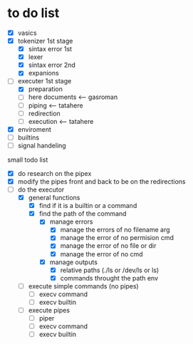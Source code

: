 # to do list

- [x] vasics
- [x] tokenizer 1st stage
	- [x] sintax error 1st
	- [x] lexer
	- [x] sintax error 2nd
	- [x] expanions
- [ ] executer 1st stage
	- [x] preparation
	- [ ] here documents <-- gasroman
	- [ ] piping <-- tatahere
	- [ ] redirection
	- [ ] execution <-- tatahere
- [x] enviroment
- [ ] builtins
- [ ] signal handeling

small todo list
- [x] do research on the pipex
- [x] modify the pipes front and back to be on the redirections
- [ ] do the executor
	- [x] general functions
		- [x] find if it is a builtin or a command
		- [x] find the path of the command
			- [x] manage errors
				- [x] manage the errors of no filename arg
				- [x] manage the error of no permision cmd
				- [x] manage the error of no file or dir
				- [x] manage the error of no cmd
			- [x] manage outputs
				- [x] relative paths (./ls or /dev/ls or ls)
				- [x] commands throught the path env

	- [ ] execute simple commands (no pipes)
		- [ ] execv command
		- [ ] execv builtin
	- [ ] execute pipes
		- [ ] piper
		- [ ] execv command
		- [ ] execv builtin

